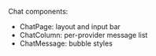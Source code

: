 Chat components:
- ChatPage: layout and input bar
- ChatColumn: per-provider message list
- ChatMessage: bubble styles


